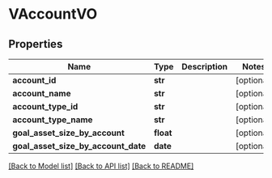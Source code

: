 # VAccountVO

## Properties
Name | Type | Description | Notes
------------ | ------------- | ------------- | -------------
**account_id** | **str** |  | [optional] 
**account_name** | **str** |  | [optional] 
**account_type_id** | **str** |  | [optional] 
**account_type_name** | **str** |  | [optional] 
**goal_asset_size_by_account** | **float** |  | [optional] 
**goal_asset_size_by_account_date** | **date** |  | [optional] 

[[Back to Model list]](../README.md#documentation-for-models) [[Back to API list]](../README.md#documentation-for-api-endpoints) [[Back to README]](../README.md)


